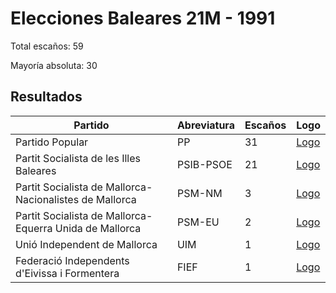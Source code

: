 # Elecciones Baleares 21M - 1991

Total escaños: 59

Mayoría absoluta: 30

## Resultados

| Partido | Abreviatura | Escaños | Logo |
| - | - | - | - |
| Partido Popular | PP | 31 | [Logo](https://github.com/playzzz/Pactos/blob/master/Logos/PP.jpg?raw=true)
| Partit Socialista de les Illes Baleares | PSIB-PSOE | 21 | [Logo](https://github.com/playzzz/Pactos/blob/master/Logos/PSOE.jpg?raw=true)
| Partit Socialista de Mallorca-Nacionalistes de Mallorca | PSM-NM | 3 | [Logo](https://github.com/playzzz/Pactos/blob/master/Logos/PSOE.jpg?raw=true)
| Partit Socialista de Mallorca-Equerra Unida de Mallorca | PSM-EU | 2 | [Logo](https://github.com/playzzz/Pactos/blob/master/Logos/IU.jpg?raw=true)
| Unió Independent de Mallorca | UIM | 1 | [Logo](https://github.com/playzzz/Pactos/blob/master/Logos/UIM.jpg?raw=true)
| Federació Independents d'Eivissa i Formentera | FIEF | 1 | [Logo](https://github.com/playzzz/Pactos/blob/master/Logos/FIEF.jpg?raw=true)
